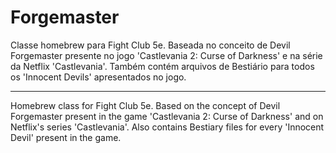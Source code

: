 # Forgemaster

Classe homebrew para Fight Club 5e.
Baseada no conceito de Devil Forgemaster presente no jogo 'Castlevania 2: Curse of Darkness' e na série da Netflix 'Castlevania'.
Também contém arquivos de Bestiário para todos os 'Innocent Devils' apresentados no jogo.
****************************************************************************************************************************************
Homebrew class for Fight Club 5e.
Based on the concept of Devil Forgemaster present in the game 'Castlevania 2: Curse of Darkness' and on Netflix's series 'Castlevania'.
Also contains Bestiary files for every 'Innocent Devil' present in the game.
